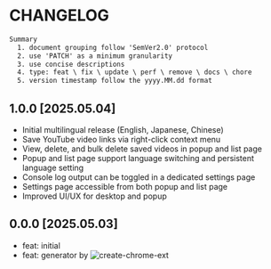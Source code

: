 # CHANGELOG

```txt
Summary
  1. document grouping follow 'SemVer2.0' protocol
  2. use 'PATCH' as a minimum granularity
  3. use concise descriptions
  4. type: feat \ fix \ update \ perf \ remove \ docs \ chore
  5. version timestamp follow the yyyy.MM.dd format
```

## 1.0.0 [2025.05.04]

- Initial multilingual release (English, Japanese, Chinese)
- Save YouTube video links via right-click context menu
- View, delete, and bulk delete saved videos in popup and list page
- Popup and list page support language switching and persistent language setting
- Console log output can be toggled in a dedicated settings page
- Settings page accessible from both popup and list page
- Improved UI/UX for desktop and popup

## 0.0.0 [2025.05.03]

- feat: initial
- feat: generator by ![create-chrome-ext](https://github.com/guocaoyi/create-chrome-ext)
